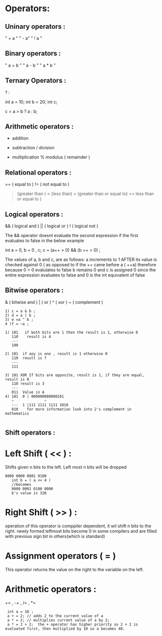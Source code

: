 # Operators:
## Uninary operators :
" + a "
" - a"
" ! a " 
## Binary operators : 

" a + b "
" a - b " 
" a * b "
## Ternary Operators :
<condition> ? <expression1> : <expression2>

int a = 10;
int b = 20;
int c;

c = a > b ? a : b;

## Arithmetic operators : 
 +  addition
 - subtraction
 / division
 * multiplication
 % modulus ( remainder )

## Relational operators :
== ( equal to )
!= ( not equal to ) 
> (greater than ) 
< (less than)
>= (greater than or equal to) 
<= less than or equal to )

## Logical operators :
 && ( logical and )
 || ( logical or )
 !  ( logical not )

 The && operator doesnt evaluate the second expression if the first evaluates to false in the below example

 int a = 0, b = 0 , c;
 c = (a++ > 0) && (b ++ > 0) ;

 The values of a, b and c, are as follows:
  a increments to 1 AFTER its value is checked against  0 ( as opposed to if the ++ came before a ( ++a)
  therefore because 0 > 0 evalulates to false  b remains 0 and c is assigned 0 since the entire expression evaluates to false and 0 is the int equivalent of false

## Bitwise operators : 
 & ( bitwise and )
 | ( or )
 ^ ( xor )
 ~ ( complement )

``` int a = 5, b = 6, c, d, e , f;
1) c = a & b ;
2) d = a | b ;
3) e =a ^ b ;
4 )f = ~a ;

1) 101   if both bits are 1 then the result is 1, otherwise 0
   110    result is 4
   ---
   100

2) 101  if any is one , result is 1 otherwise 0
   110  result is 7
   ---
   111

3) 101 XOR If bits are opposite, result is 1, if they are equal, result is 0
   110 result is 3
   ---
   011  Value in A 
4) 101  0 | 000000000000101
   ~              ~
   ---  1 |111 1111 1111 1010
   010    for more information look into 2's complement in  mathematics
        
```
## Shift operators :
 # Left Shift ( << ) :
 Shifts given n bits to the left. Left most n bits will be dropped

 ``` int a = 20;
 0000 0000 0001 0100
    int b = ( a << 4 )
    //becomes
    0000 0001 0100 0000
    b's value is 320
```

# Right Shift ( >> ) :
 operation of this operator is comppiler dependent, it wil shift n bits to the right. newly formed leftmost bits become 0 in some compilers and are filled with previous sign bit in others(which is standard)

# Assignment operators ( = )
 This operator returns the value on the right to the variable on the left.

# Arithmetic operators : 
 += , -+ , /= , *= 
```
 int a = 10 ;
 a + = 2; // adds 2 to the current value of a
 a * = 2; // multiplies current value of a by 2; 
 a * = 2 + 2;  the + operator has higher priority so 2 + 2 is evaluated first, then multiplied by 10 so a becomes 40.
```
